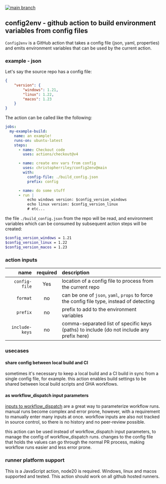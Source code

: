 [![main branch](https://github.com/christopherriley/config2env/actions/workflows/on_main_push.yml/badge.svg)](https://github.com/christopherriley/config2env/actions/workflows/on_main_push.yml)

## config2env - github action to build environment variables from config files

`Config2env` is a GitHub action that takes a config file (json, yaml, properties) and emits environment variables that can be used by the current action.

### example - json

Let's say the source repo has a config file:

```json
{
    "version": {
        "windows": 1.21,
        "linux": 1.22,
        "macos": 1.23
    }
}
```

The action can be called like the following:

```yaml
jobs:
  my-example-build:
    name: an example!
    runs-on: ubuntu-latest
    steps:
      - name: Checkout code
        uses: actions/checkout@v4

      - name: create env vars from config
        uses: christopherriley/config2env@main
        with:
          config-file: ./build_config.json
          prefix: config

      - name: do some stuff
      - run |
          echo windows version: $config_version_windows
          echo linux version: $config_version_linux
          # etc...
```

the file `./build_config.json` from the repo will be read, and environment variables which can be consumed by subsequent action steps will be created:

```bash
$config_version_windows = 1.21
$config_version_linux = 1.22
$config_version_macos = 1.23
```

### action inputs

| name | required | description |
| -------: | :------: | :------- |
| `config-file`  | Yes  | location of a config file to process from the current repo |
| `format`  | no  | can be one of `json`, `yaml`, `props` to force the config file type, instead of detecting |
| `prefix`  | no  | prefix to add to the environment variables |
| `include-keys`  | no  | comma-separated list of specific keys (paths) to include (do not include any prefix here) |


### usecases

#### share config between local build and CI

sometimes it's necessary to keep a local build and a CI build in sync from a single config file, for example. this action enables build settings to be shared between local build scripts and GHA workflows. 

#### as workflow_dispatch input parameters

[inputs to workflow_dispatch](https://github.blog/changelog/2020-07-06-github-actions-manual-triggers-with-workflow_dispatch/) are a great way to parameterize workflow runs. manual runs become complex and error prone, however, with a requirement to manually enter many inputs at once. workflow inputs are also not tracked in source control, so there is no history and no peer-review possible.

this action can be used instead of workflow_dispatch input parameters, to manage the config of workflow_dispatch runs. changes to the config file that holds the values can go through the normal PR process, making workflow runs easier and less error prone.



### runner platform support

This is a JavaScript action, node20 is required. Windows, linux and macos supported and tested. This action should work on all github hosted runners.
